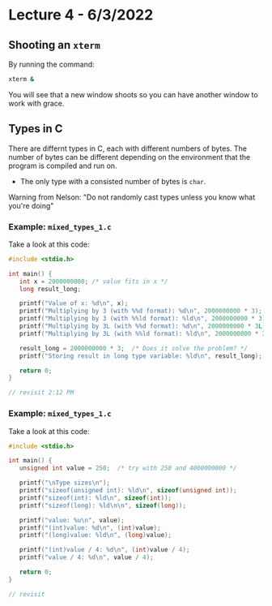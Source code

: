 # Lecture 4 - 6/3/2022

## Shooting an `xterm`

By running the command:

``` bash
xterm &
```

You will see that a new window shoots so you can have another window to work with grace.

## Types in C

There are differnt types in C, each with different numbers of bytes. The number of bytes can be different depending on the environment that the program is compiled and run on.
* The only type with a consisted number of bytes is `char`.

Warning from Nelson: "Do not randomly cast types unless you know what you're doing"

### Example: `mixed_types_1.c`

Take a look at this code:

``` c
#include <stdio.h>

int main() {
   int x = 2000000000; /* value fits in x */
   long result_long;

   printf("Value of x: %d\n", x);
   printf("Multiplying by 3 (with %%d format): %d\n", 2000000000 * 3);
   printf("Multiplying by 3 (with %%ld format): %ld\n", 2000000000 * 3);
   printf("Multiplying by 3L (with %%d format): %d\n", 2000000000 * 3L);
   printf("Multiplying by 3L (with %%ld format): %ld\n", 2000000000 * 3L);

   result_long = 2000000000 * 3;  /* Does it solve the problem? */
   printf("Storing result in long type variable: %ld\n", result_long);

   return 0;
}
```

``` js
// revisit 2:12 PM
```

### Example: `mixed_types_1.c`

Take a look at this code:

``` c
#include <stdio.h>

int main() {
   unsigned int value = 250;  /* try with 250 and 4000000000 */

   printf("\nType sizes\n");
   printf("sizeof(unsigned int): %ld\n", sizeof(unsigned int));
   printf("sizeof(int): %ld\n", sizeof(int));
   printf("sizeof(long): %ld\n\n", sizeof(long));

   printf("value: %u\n", value);
   printf("(int)value: %d\n", (int)value);
   printf("(long)value: %ld\n", (long)value);

   printf("(int)value / 4: %d\n", (int)value / 4);
   printf("value / 4: %d\n", value / 4);

   return 0;
}
```

``` js
// revisit
```